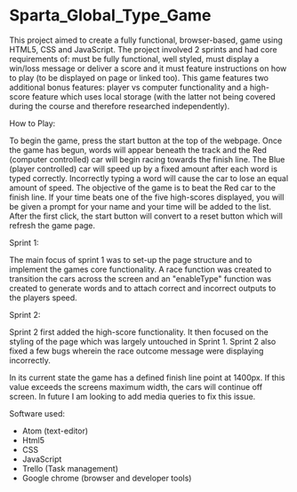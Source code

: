 # Sparta_Global_Type_Game

This project aimed to create a fully functional, browser-based, game using HTML5, CSS and JavaScript. The project involved 2 sprints and had core requirements of: must be fully functional, well styled, must display a win/loss message or deliver a score and it must feature instructions on how to play (to be displayed on page or linked too). This game features two additional bonus features: player vs computer functionality and a high-score feature which uses local storage (with the latter not being covered during the course and therefore researched independently).

How to Play:

To begin the game, press the start button at the top of the webpage. Once the game has begun, words will appear beneath the track and the Red (computer controlled) car will begin racing towards the finish line. The Blue (player controlled) car will speed up by a fixed amount after each word is typed correctly. Incorrectly typing a word will cause the car to lose an equal amount of speed. The objective of the game is to beat the Red car to the finish line. If your time beats one of the five high-scores displayed, you will be given a prompt for your name and your time will be added to the list. After the first click, the start button will convert to a reset button which will refresh the game page.

Sprint 1:

The main focus of sprint 1 was to set-up the page structure and to implement the games core functionality. A race function was created to transition the cars across the screen and an "enableType" function was created to generate words and to attach correct and incorrect outputs to the players speed.

Sprint 2:

Sprint 2 first added the high-score functionality. It then focused on the styling of the page which was largely untouched in Sprint 1. Sprint 2 also fixed a few bugs wherein the race outcome message were displaying incorrectly.

In its current state the game has a defined finish line point at 1400px. If this value exceeds the screens maximum width, the cars will continue off screen. In future I am looking to add media queries to fix this issue.

Software used:
- Atom (text-editor)
- Html5
- CSS
- JavaScript
- Trello (Task management)
- Google chrome (browser and developer tools)
